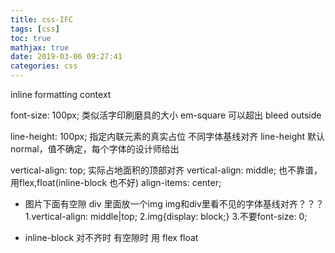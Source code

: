 ```yaml
---
title: css-IFC
tags: [css]
toc: true
mathjax: true
date: 2019-03-06 09:27:41
categories: css
---
```

inline formatting context
 
font-size: 100px;
类似活字印刷磨具的大小 em-square
可以超出 bleed outside

line-height: 100px;
指定内联元素的真实占位
不同字体基线对齐
line-height 默认normal，值不确定，每个字体的设计师给出

vertical-align: top;
实际占地面积的顶部对齐
vertical-align: middle;
也不靠谱，用flex,float(inline-block 也不好)
align-items: center;

* 图片下面有空隙
div 里面放一个img
img和div里看不见的字体基线对齐？？？
1.vertical-align: middle|top;
2.img{display: block;}
3.不要font-size: 0;

* inline-block 对不齐时 有空隙时
用 flex float